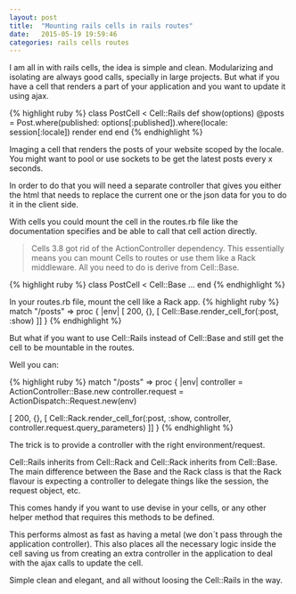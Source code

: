 ```yaml
---
layout: post
title:  "Mounting rails cells in rails routes"
date:   2015-05-19 19:59:46
categories: rails cells routes
---
```

I am all in with rails cells, the idea is simple and clean. Modularizing and isolating are always good calls, specially in large projects. But what if you have a cell that renders a part of your application and you want to update it using ajax.

{% highlight ruby %}
class PostCell < Cell::Rails
  def show(options)
    @posts = Post.where(published: options[:published]).where(locale: session[:locale])
    render
  end
end
{% endhighlight %}

Imaging a cell that renders the posts of your website scoped by the locale. You might want to pool or use sockets to be get the latest posts every x seconds.

In order to do that you will need a separate controller that gives you either the html that needs to replace the current one or the json data for you to do it in the client side.

With cells you could mount the cell in the routes.rb file like the documentation specifies and be able to call that cell action directly.

> Cells 3.8 got rid of the ActionController dependency. This essentially means you can mount Cells to routes or use them like a Rack middleware. All you need to do is derive from Cell::Base.

{% highlight ruby %}
class PostCell < Cell::Base
  ...
end
{% endhighlight %}

In your routes.rb file, mount the cell like a Rack app.
{% highlight ruby %}
match "/posts" => proc { |env|
  [ 200, {}, [ Cell::Base.render_cell_for(:post, :show) ]]
}
{% endhighlight %}

But what if you want to use Cell::Rails instead of Cell::Base and still get the cell to be mountable in the routes.

Well you can:

{% highlight ruby %}
match "/posts" => proc { |env|
  controller = ActionController::Base.new
  controller.request = ActionDispatch::Request.new(env)

  [ 200, {}, [ Cell::Rack.render_cell_for(:post, :show, controller, controller.request.query_parameters) ]]
}
{% endhighlight %}

The trick is to provide a controller with the right environment/request.

Cell::Rails inherits from Cell::Rack and Cell::Rack inherits from Cell::Base. The main difference between the Base and the Rack class is that the Rack flavour is expecting a controller to delegate things like the session, the request object, etc.

This comes handy if you want to use devise in your cells, or any other helper method that requires this methods to be defined.

This performs almost as fast as having a metal (we don´t pass through the application controller). This also places all the necessary logic inside the cell saving us from creating an extra controller in the application to deal with the ajax calls to update the cell.

Simple clean and elegant, and all without loosing the Cell::Rails in the way.
